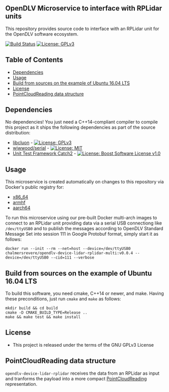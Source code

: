 ## OpenDLV Microservice to interface with RPLidar units

This repository provides source code to interface with an RPLidar
unit for the OpenDLV software ecosystem.

[![Build Status](https://travis-ci.org/chalmers-revere/opendlv-device-lidar-rplidar.svg?branch=master)](https://travis-ci.org/chalmers-revere/opendlv-device-lidar-rplidar) [![License: GPLv3](https://img.shields.io/badge/license-GPL--3-blue.svg
)](https://www.gnu.org/licenses/gpl-3.0.txt)


## Table of Contents
* [Dependencies](#dependencies)
* [Usage](#usage)
* [Build from sources on the example of Ubuntu 16.04 LTS](#build-from-sources-on-the-example-of-ubuntu-1604-lts)
* [License](#license)
* [PointCloudReading data structure](#pointcloudreading-data-structure)


## Dependencies
No dependencies! You just need a C++14-compliant compiler to compile this
project as it ships the following dependencies as part of the source distribution:

* [libcluon](https://github.com/chrberger/libcluon) - [![License: GPLv3](https://img.shields.io/badge/license-GPL--3-blue.svg
)](https://www.gnu.org/licenses/gpl-3.0.txt)
* [wjwwood/serial](https://https://github.com/wjwwood/serial) - [![License: MIT](https://img.shields.io/badge/license-MIT-blue.svg
)](https://opensource.org/licenses/MIT)
* [Unit Test Framework Catch2](https://github.com/catchorg/Catch2/releases/tag/v2.1.2) - [![License: Boost Software License v1.0](https://img.shields.io/badge/License-Boost%20v1-blue.svg)](http://www.boost.org/LICENSE_1_0.txt)


## Usage
This microservice is created automatically on changes to this repository via Docker's public registry for:
* [x86_64](https://hub.docker.com/r/chalmersrevere/opendlv-device-lidar-rplidar-amd64/tags/)
* [armhf](https://hub.docker.com/r/chalmersrevere/opendlv-device-lidar-rplidar-armhf/tags/)
* [aarch64](https://hub.docker.com/r/chalmersrevere/opendlv-device-lidar-rplidar-aarch64/tags/)

To run this microservice using our pre-built Docker multi-arch images to connect
to an RPLidar unit providing data via a serial USB connectiong like `/dev/ttyUSB0` and to publish
the messages according to OpenDLV Standard Message Set into session 111 in
Google Protobuf format, simply start it as follows:

```
docker run --init --rm --net=host --device=/dev/ttyUSB0 chalmersrevere/opendlv-device-lidar-rplidar-multi:v0.0.4 --device=/dev/ttyUSB0 --cid=111 --verbose
```

## Build from sources on the example of Ubuntu 16.04 LTS
To build this software, you need cmake, C++14 or newer, and make. Having these
preconditions, just run `cmake` and `make` as follows:

```
mkdir build && cd build
cmake -D CMAKE_BUILD_TYPE=Release ..
make && make test && make install
```


## License

* This project is released under the terms of the GNU GPLv3 License


## PointCloudReading data structure

`opendlv-device-lidar-rplidar` receives the data from an RPLidar as input and
tranforms the payload into a more compact [PointCloudReading](https://github.com/chalmers-revere/opendlv.standard-message-set/blob/6c6ac1f893ab181bbcd7c8a913ad117067fd6f4c/opendlv.odvd#L165-L178)
representation.
